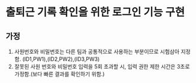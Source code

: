 # 출퇴근 기록 확인을 위한 로그인 기능 구현

## 가정

1. 사원번호와 비밀번호는 다른 팀과 공통적으로 사용하는 부분이므로 시험삼아 지정함. (ID1,PW1),(ID2,PW2),(ID3,PW3)
2. 잘못된 사원 번호와 비밀번호 입력을 5회 초과할 시, 입력 권한 제한 시간은 3초로 가정함.(보다 빠른 결과를 확인하기 위함.)
